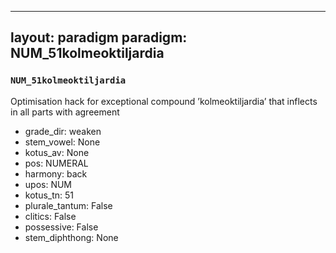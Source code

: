 
---
layout: paradigm
paradigm: NUM_51kolmeoktiljardia
---
### ` NUM_51kolmeoktiljardia `

Optimisation hack for exceptional compound ’kolmeoktiljardia’ that inflects in all parts with agreement
* grade_dir: weaken
* stem_vowel: None
* kotus_av: None
* pos: NUMERAL
* harmony: back
* upos: NUM
* kotus_tn: 51
* plurale_tantum: False
* clitics: False
* possessive: False
* stem_diphthong: None
